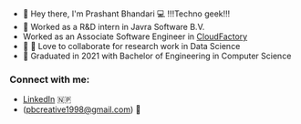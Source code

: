 - 👋 Hey there, I'm Prashant Bhandari :computer: !!!Techno geek!!!
- 🔭 Worked as a R&D intern in Javra Software B.V.
- Worked as an Associate Software Engineer in [CloudFactory](https://www.cloudfactory.com)
- :heartbeat: :heartbeat: Love to collaborate for research work in Data Science
- 📄 Graduated in 2021 with Bachelor of Engineering in Computer Science 


### Connect with me:
- [LinkedIn](https://www.linkedin.com/in/prashant-bhandari-b0287a144/) 🇳🇵
- (pbcreative1998@gmail.com) :email:


